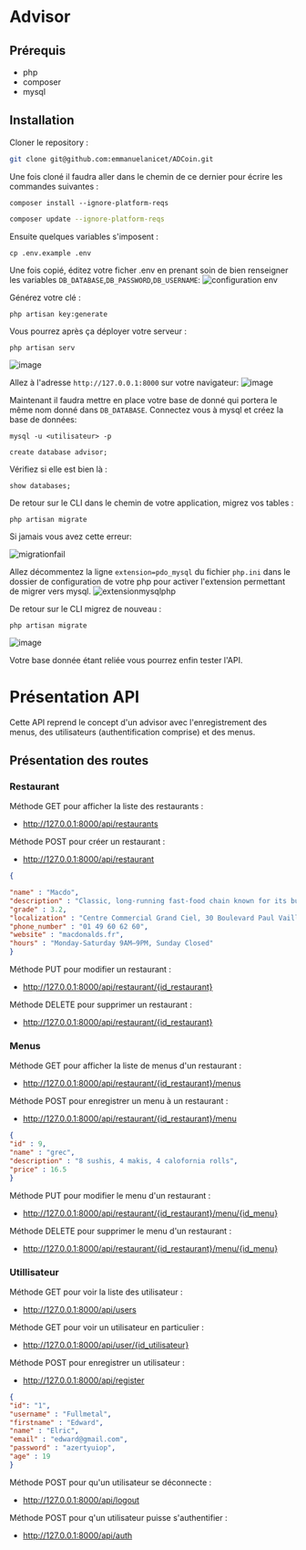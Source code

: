 # Advisor 

## Prérequis

- php 
- composer 
- mysql

## Installation 

Cloner le repository : 
```bash
git clone git@github.com:emmanuelanicet/ADCoin.git
```

Une fois cloné il faudra aller dans le chemin de ce dernier pour écrire les commandes suivantes : 
```
composer install --ignore-platform-reqs
```
```bash
composer update --ignore-platform-reqs
```

Ensuite quelques variables s'imposent : 
```
cp .env.example .env
```

Une fois copié, éditez votre ficher .env en prenant soin de bien renseigner les variables `DB_DATABASE`,`DB_PASSWORD`,`DB_USERNAME`: 
![configuration  env](https://user-images.githubusercontent.com/92017625/165823016-35d15574-5ca3-400f-bed2-1def07bef89c.png)

Générez votre clé : 

```
php artisan key:generate
```

Vous pourrez après ça déployer votre serveur :
```
php artisan serv
```
![image](https://user-images.githubusercontent.com/92017625/165823369-007a3ea6-a848-4267-9f10-be8104c0d2ec.png)

Allez à l'adresse `http://127.0.0.1:8000` sur votre navigateur: 
![image](https://user-images.githubusercontent.com/92017625/165823561-fc7db02c-36fb-47e2-bb6c-b131e104d3c3.png)

Maintenant il faudra mettre en place votre base de donné qui portera le même nom donné dans `DB_DATABASE`. Connectez vous à mysql et créez la base de données: 
```
mysql -u <utilisateur> -p
```
```
create database advisor;
```
Vérifiez si elle est bien là : 
```
show databases;
```

De retour sur le CLI dans le chemin de votre application, migrez vos tables : 
```
php artisan migrate
```

Si jamais vous avez cette erreur: 

![migrationfail](https://user-images.githubusercontent.com/92017625/165824589-68b0c637-8770-4d9e-a79d-f17ed4ef7811.png)

Allez décommentez la ligne `extension=pdo_mysql` du fichier `php.ini` dans le dossier de configuration de votre php pour activer l'extension permettant de migrer vers mysql. 
![extensionmysqlphp](https://user-images.githubusercontent.com/92017625/165824997-4226d054-3e3c-497b-9c16-c186b8b60cc0.png)

De retour sur le CLI migrez de nouveau : 
```
php artisan migrate
```

![image](https://user-images.githubusercontent.com/92017625/165825294-a8692222-49b8-4232-86ba-3d5c997484b7.png)

Votre base donnée étant reliée vous pourrez enfin tester l'API.

# Présentation API 

Cette API reprend le concept d'un advisor avec l'enregistrement des menus, des utilisateurs (authentification comprise) et des menus. 

## Présentation des routes

### Restaurant 

Méthode GET pour afficher la liste des restaurants : 

- http://127.0.0.1:8000/api/restaurants

Méthode POST pour créer un restaurant : 

- http://127.0.0.1:8000/api/restaurant
```json
{

"name" : "Macdo",
"description" : "Classic, long-running fast-food chain known for its burgers, fries & shakes.",
"grade" : 3.2,
"localization" : "Centre Commercial Grand Ciel, 30 Boulevard Paul Vaillant Couturier, 94200 Ivry-sur-Seine",
"phone_number" : "01 49 60 62 60",
"website" : "macdonalds.fr",
"hours" : "Monday-Saturday 9AM–9PM, Sunday Closed"
}
```

Méthode PUT pour modifier un restaurant : 

- http://127.0.0.1:8000/api/restaurant/{id_restaurant}

Méthode DELETE pour supprimer un restaurant : 

- http://127.0.0.1:8000/api/restaurant/{id_restaurant}

### Menus

Méthode GET pour afficher la liste de menus d'un restaurant : 

- http://127.0.0.1:8000/api/restaurant/{id_restaurant}/menus 

Méthode POST pour enregistrer un menu à un restaurant : 

- http://127.0.0.1:8000/api/restaurant/{id_restaurant}/menu

```json
{
"id" : 9,
"name" : "grec",
"description" : "8 sushis, 4 makis, 4 calofornia rolls",
"price" : 16.5
}
```

Méthode PUT pour modifier le menu d'un restaurant : 

- http://127.0.0.1:8000/api/restaurant/{id_restaurant}/menu/{id_menu}

Méthode DELETE pour supprimer le menu d'un restaurant : 

- http://127.0.0.1:8000/api/restaurant/{id_restaurant}/menu/{id_menu}

### Utillisateur 

Méthode GET pour voir la liste des utilisateur : 

- http://127.0.0.1:8000/api/users

Méthode GET pour voir un utilisateur en particulier : 

- http://127.0.0.1:8000/api/user/{id_utilisateur}

Méthode POST pour enregistrer un utilisateur : 

- http://127.0.0.1:8000/api/register

```json
{
"id": "1",
"username" : "Fullmetal",
"firstname" : "Edward",
"name" : "Elric",
"email" : "edward@gmail.com", 
"password" : "azertyuiop",
"age" : 19
}
```

Méthode POST pour qu'un utilisateur se déconnecte : 

- http://127.0.0.1:8000/api/logout  

Méthode POST pour q'un utilisateur puisse s'authentifier : 

- http://127.0.0.1:8000/api/auth








